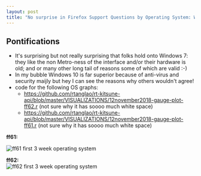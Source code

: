 ```yaml
---
layout: post
title: "No surprise in Firefox Support Questions by Operating System: Windows 10 is dominant, followed by Windows 7; Windows 8, Mac and Linux are used by a minority of Users"
---
```


## Pontifications

* It's surprising but not really surprising that folks hold onto Windows 7: they like the non Metro-ness of the interface and/or their hardware is old; and or many other long tail of reasons some of which are valid :-)
* In my bubble Windows 10 is far superior because of anti-virus and security maijly but hey I can see the reasons why others wouldn't agree!
* code for the following OS graphs:
  * https://github.com/rtanglao/rt-kitsune-api/blob/master/VISUALIZATIONS/12november2018-gauge-plot-ff62.r (not sure why it has soooo much white space)
  *  https://github.com/rtanglao/rt-kitsune-api/blob/master/VISUALIZATIONS/12november2018-gauge-plot-ff61.r (not sure why it has soooo much white space)


**ff61:**<br />

![ff61 first 3 week operating system](https://github.com/rtanglao/rt-kitsune-api/raw/master/VISUALIZATIONS/5x5border-trimmed-ff61-first-3-weeks-operating-system.png)

**ff62:**<br />
![ff62 first 3 week operating system](https://github.com/rtanglao/rt-kitsune-api/raw/master/VISUALIZATIONS/5x5border-trimmed-ff62-first-3-weeks-operating-system.png)

